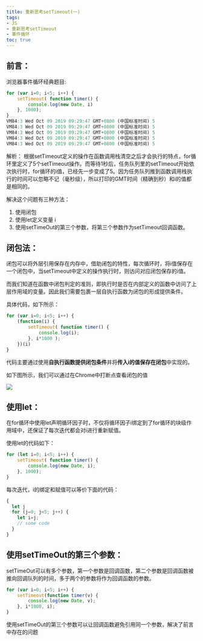 ```yaml
---
title: 重新思考setTimeout(一)
tags:  
- JS
- 重新思考setTimeout
- 事件循环
toc: true
---
```

## 前言：

浏览器事件循环经典题目:
```js
for (var i=0; i<5; i++) {
    setTimeout( function timer() {
        console.log(new Date, i)
    }, 1000);
}
VM84:3 Wed Oct 09 2019 09:29:47 GMT+0800 (中国标准时间) 5
VM84:3 Wed Oct 09 2019 09:29:47 GMT+0800 (中国标准时间) 5
VM84:3 Wed Oct 09 2019 09:29:47 GMT+0800 (中国标准时间) 5
VM84:3 Wed Oct 09 2019 09:29:47 GMT+0800 (中国标准时间) 5
VM84:3 Wed Oct 09 2019 09:29:47 GMT+0800 (中国标准时间) 5
```

解析： 根据setTimeout定义的操作在函数调用栈清空之后才会执行的特点，for循环里定义了5个setTimeout操作。而等待1秒后，任务队列里的setTimeout开始依次执行时，for循环的i值，已经先一步变成了5。因为任务队列推到函数调用栈执行的时间可以忽略不记（毫秒级），所以打印的GMT时间（精确到秒）和i的值都是相同的。

<!--more-->
解决这个问题有三种方法：

1. 使用闭包
2. 使用let定义变量 i
3. 使用setTimeOut的第三个参数，将第三个参数作为setTimeout回调函数。

## 闭包法：

闭包可以将外层引用保存在内存中，借助闭包的特性，每次循环时，将i值保存在一个闭包中，当setTimeout中定义的操作执行时，则访问对应闭包保存的i值。

而我们知道在函数中闭包判定的准则，即执行时是否在内部定义的函数中访问了上层作用域的变量。因此我们需要包裹一层自执行函数为闭包的形成提供条件。

具体代码，如下所示：
```js
for (var i=0; i<5; i++) { 
    (function(i) {
        setTimeout( function timer() {
            console.log(i);
        }, i*1000 );
    })(i)
}
```
代码主要通过使用**自执行函数提供闭包条件**并将**传入i的值保存在闭包**中实现的。

如下图所示，我们可以通过在Chrome中打断点查看闭包的值

![](https://cosmos-x.oss-cn-hangzhou.aliyuncs.com/xTvjaK.png)

## 使用let：

在for循环中使用let声明循环因子时，不仅将循环因子i绑定到了for循环的块级作用域中，还保证了每次迭代都会对i进行重新赋值。

使用let的代码如下：
```js
for (let i=0; i<5; i++) {
    setTimeout( function timer() {
        console.log(new Date, i);
    }, 1000);
}
```

每次迭代，i的绑定和赋值可以等价下面的代码：

```js
{
  let j
  for (j=0; j<5; j++) {
    let i=j;
    // some code
  }
}

```
## 使用setTimeOut的第三个参数：

setTimeOut可以有多个参数，第一个参数是回调函数，第二个参数是回调函数被推向回调队列的时间，多于两个的参数将作为回调函数的参数。

```js
for (var i=0; i<5; i++) {
    setTimeout(function timer(v) {
        console.log(new Date, v);
    }, i*1000, i);
}
```
使用setTimeOut的第三个参数可以让回调函数避免引用同一个参数，解决了前言中存在的问题
